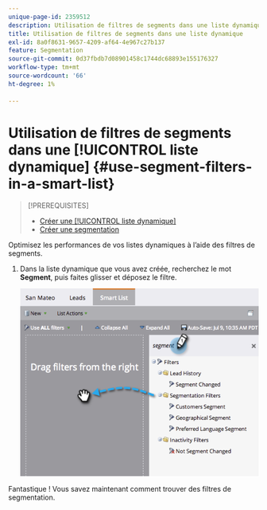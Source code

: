 ```yaml
---
unique-page-id: 2359512
description: Utilisation de filtres de segments dans une liste dynamique - Documents Marketo - Documentation du produit
title: Utilisation de filtres de segments dans une liste dynamique
exl-id: 8a0f8631-9657-4209-af64-4e967c27b137
feature: Segmentation
source-git-commit: 0d37fbdb7d08901458c1744dc68893e155176327
workflow-type: tm+mt
source-wordcount: '66'
ht-degree: 1%

---
```


# Utilisation de filtres de segments dans une [!UICONTROL liste dynamique] {#use-segment-filters-in-a-smart-list}

>[!PREREQUISITES]
>
>* [Créer une [!UICONTROL liste dynamique]](/help/marketo/product-docs/core-marketo-concepts/smart-lists-and-static-lists/creating-a-smart-list/create-a-smart-list.md)
>* [Créer une segmentation](/help/marketo/product-docs/personalization/segmentation-and-snippets/segmentation/create-a-segmentation.md)

Optimisez les performances de vos listes dynamiques à l’aide des filtres de segments.

1. Dans la liste dynamique que vous avez créée, recherchez le mot **Segment**, puis faites glisser et déposez le filtre.

   ![](assets/image2014-9-16-10-3a30-3a47.png)

Fantastique ! Vous savez maintenant comment trouver des filtres de segmentation.
